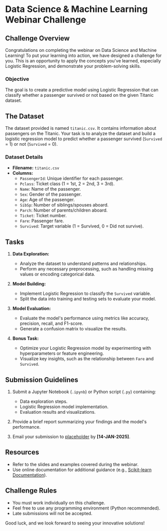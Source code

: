 # Data Science & Machine Learning Webinar Challenge

## Challenge Overview
Congratulations on completing the webinar on Data Science and Machine Learning! To put your learning into action, we have designed a challenge for you. This is an opportunity to apply the concepts you've learned, especially Logistic Regression, and demonstrate your problem-solving skills.

### Objective
The goal is to create a predictive model using Logistic Regression that can classify whether a passenger survived or not based on the given Titanic dataset.

## The Dataset

The dataset provided is named `titanic.csv`. It contains information about passengers on the Titanic. Your task is to analyze the dataset and build a logistic regression model to predict whether a passenger survived (`Survived` = 1) or not (`Survived` = 0).

### Dataset Details
- **Filename:** `titanic.csv`
- **Columns:**
  - `PassengerId`: Unique identifier for each passenger.
  - `Pclass`: Ticket class (1 = 1st, 2 = 2nd, 3 = 3rd).
  - `Name`: Name of the passenger.
  - `Sex`: Gender of the passenger.
  - `Age`: Age of the passenger.
  - `SibSp`: Number of siblings/spouses aboard.
  - `Parch`: Number of parents/children aboard.
  - `Ticket`: Ticket number.
  - `Fare`: Passenger fare.
  - `Survived`: Target variable (1 = Survived, 0 = Did not survive).

## Tasks
1. **Data Exploration:**
   - Analyze the dataset to understand patterns and relationships.
   - Perform any necessary preprocessing, such as handling missing values or encoding categorical data.

2. **Model Building:**
   - Implement Logistic Regression to classify the `Survived` variable.
   - Split the data into training and testing sets to evaluate your model.

3. **Model Evaluation:**
   - Evaluate the model's performance using metrics like accuracy, precision, recall, and F1-score.
   - Generate a confusion matrix to visualize the results.

4. **Bonus Task:**
   - Optimize your Logistic Regression model by experimenting with hyperparameters or feature engineering.
   - Visualize key insights, such as the relationship between `Fare` and `Survived`.

## Submission Guidelines
1. Submit a Jupyter Notebook (`.ipynb`) or Python script (`.py`) containing:
   - Data exploration steps.
   - Logistic Regression model implementation.
   - Evaluation results and visualizations.

2. Provide a brief report summarizing your findings and the model's performance.

3. Email your submission to [placeholder](mailto:placeholder@gmail.com) by **[14-JAN-2025]**.

## Resources
- Refer to the slides and examples covered during the webinar.
- Use online documentation for additional guidance (e.g., [Scikit-learn Documentation](https://scikit-learn.org/stable/)).

## Challenge Rules
- You must work individually on this challenge.
- Feel free to use any programming environment (Python recommended).
- Late submissions will not be accepted.

Good luck, and we look forward to seeing your innovative solutions!
